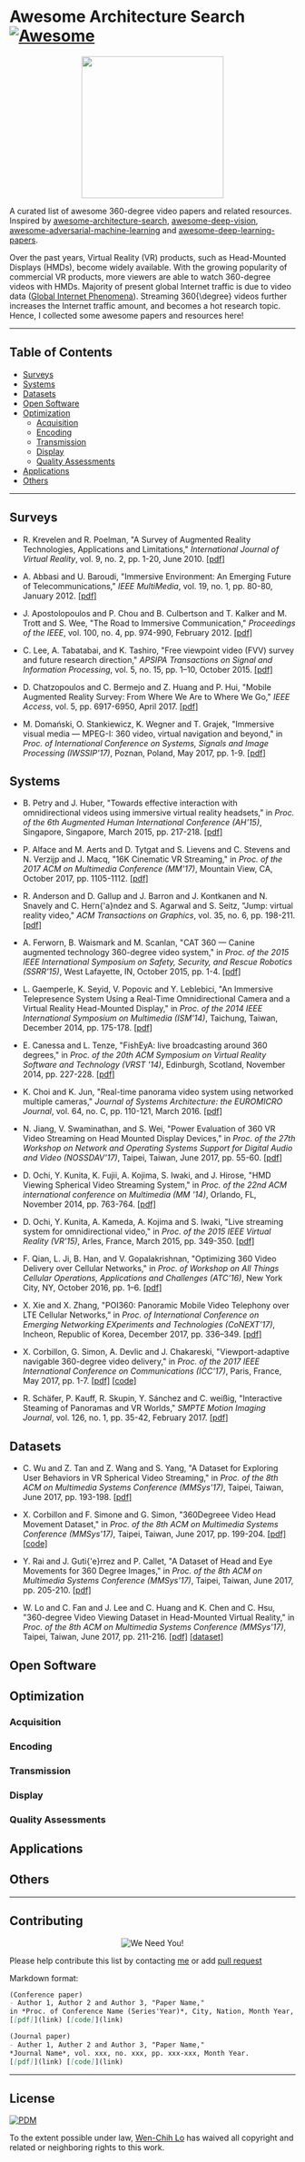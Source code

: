 # Awesome Architecture Search [![Awesome](https://awesome.re/badge.svg)](https://awesome.re)
<p align="center">
<img width="250" src="https://camo.githubusercontent.com/1131548cf666e1150ebd2a52f44776d539f06324/68747470733a2f2f63646e2e7261776769742e636f6d2f73696e647265736f726875732f617765736f6d652f6d61737465722f6d656469612f6c6f676f2e737667" "Awesome!">
</p>

  A curated list of awesome 360-degree video papers and related resources. Inspired by [awesome-architecture-search](https://github.com/markdtw/awesome-architecture-search), [awesome-deep-vision](https://github.com/kjw0612/awesome-deep-vision), [awesome-adversarial-machine-learning](https://github.com/yenchenlin/awesome-adversarial-machine-learning) and [awesome-deep-learning-papers](https://github.com/terryum/awesome-deep-learning-papers).

Over the past years, Virtual Reality (VR) products, such as Head-Mounted Displays (HMDs), become widely available. 
With the growing popularity of commercial VR products, more viewers are able to watch 360-degree videos with HMDs.
Majority of present global Internet traffic is due to video data ([Global Internet Phenomena](https://www.sandvine.com/trends/global-internet-phenomena/)). 
Streaming 360{\degree} videos further increases the Internet traffic amount, and becomes a hot research topic.
Hence, I collected some awesome papers and resources here!

----

## Table of Contents
- [Surveys](#surveys)
- [Systems](#systems)
- [Datasets](#datasets)
- [Open Software](#open-software)
- [Optimization](#optimization)
    - [Acquisition](#acquisition)
    - [Encoding](#encoding)
    - [Transmission](#transmission)
    - [Display](#display)
    - [Quality Assessments](#quality-assessments)
- [Applications](#applications)
- [Others](#others)

----

## Surveys
- R. Krevelen and R. Poelman, "A Survey of Augmented Reality Technologies, Applications and Limitations,"
*International Journal of Virtual Reality*, vol. 9, no. 2, pp. 1-20, June 2010.
[[pdf]](https://www.researchgate.net/publication/279867852_A_Survey_of_Augmented_Reality_Technologies_Applications_and_Limitations)

- A. Abbasi and U. Baroudi, "Immersive Environment: An Emerging Future of Telecommunications," 
*IEEE MultiMedia*, vol. 19, no. 1, pp. 80-80, January 2012.
[[pdf]](https://ieeexplore.ieee.org/document/6138575/)

- J. Apostolopoulos and P. Chou and B. Culbertson and T. Kalker and M. Trott and S. Wee, "The Road to Immersive Communication,"
*Proceedings of the IEEE*, vol. 100, no. 4, pp. 974-990, February 2012.
[[pdf]](https://ieeexplore.ieee.org/document/6153337/)

- C. Lee, A. Tabatabai, and K. Tashiro, "Free viewpoint video (FVV) survey and future research direction," 
*APSIPA Transactions on Signal and Information Processing*, vol. 5, no. 15, pp. 1–10, October 2015.
[[pdf]](https://www.cambridge.org/core/journals/apsipa-transactions-on-signal-and-information-processing/article/free-viewpoint-video-fvv-survey-and-future-research-direction/0E5F6708FD61193F78CF2BD3D6A58024)

- D. Chatzopoulos and C. Bermejo and Z. Huang and P. Hui, "Mobile Augmented Reality Survey: From Where We Are to Where We Go,"
*IEEE Access*, vol. 5, pp. 6917-6950, April 2017.
[[pdf]](https://ieeexplore.ieee.org/document/7912316/)

- M. Domański, O. Stankiewicz, K. Wegner and T. Grajek, "Immersive visual media — MPEG-I: 360 video, virtual navigation and beyond," 
in *Proc. of International Conference on Systems, Signals and Image Processing (IWSSIP'17)*, Poznan, Poland, May 2017, pp. 1-9.
[[pdf]](https://ieeexplore.ieee.org/document/7965623/)


## Systems
- B. Petry and J. Huber, "Towards effective interaction with omnidirectional videos using immersive virtual reality headsets,"
in *Proc. of the 6th Augmented Human International Conference (AH'15)*, Singapore, Singapore, March 2015, pp. 217-218.
[[pdf]](https://dl.acm.org/citation.cfm?id=2735785)

- P. Alface and M. Aerts and D. Tytgat and S. Lievens and C. Stevens and N. Verzijp and J. Macq, "16K Cinematic VR Streaming,"
in *Proc. of the 2017 ACM on Multimedia Conference (MM'17)*, Mountain View, CA, October 2017, pp. 1105-1112.
[[pdf]](https://dl.acm.org/citation.cfm?id=3123266.3123307)

- R. Anderson and D. Gallup and J. Barron and J. Kontkanen and N. Snavely and C. Hern{\'a}ndez and S. Agarwal and S. Seitz, "Jump: virtual reality video,"
*ACM Transactions on Graphics*, vol. 35, no. 6, pp. 198-211.
[[pdf]](https://dl.acm.org/citation.cfm?id=2980179.2980257)

- A. Ferworn, B. Waismark and M. Scanlan, "CAT 360 — Canine augmented technology 360-degree video system," 
in *Proc. of the 2015 IEEE International Symposium on Safety, Security, and Rescue Robotics (SSRR'15)*, West Lafayette, IN, October 2015, pp. 1-4.
[[pdf]](https://ieeexplore.ieee.org/document/7443003/)

- L. Gaemperle, K. Seyid, V. Popovic and Y. Leblebici, "An Immersive Telepresence System Using a Real-Time Omnidirectional Camera and a Virtual Reality Head-Mounted Display," 
in *Proc. of the 2014 IEEE International Symposium on Multimedia (ISM'14)*, Taichung, Taiwan, December 2014, pp. 175-178.
[[pdf]](https://ieeexplore.ieee.org/abstract/document/7033017/)

- E. Canessa and L. Tenze, "FishEyA: live broadcasting around 360 degrees,"
in *Proc. of the 20th ACM Symposium on Virtual Reality Software and Technology (VRST '14)*, Edinburgh, Scotland, November 2014, pp. 227-228.
[[pdf]](https://dl.acm.org/citation.cfm?id=2671135)

- K. Choi and K. Jun, "Real-time panorama video system using networked multiple cameras,"
*Journal of Systems Architecture: the EUROMICRO Journal*, vol. 64, no. C, pp. 110-121, March 2016.
[[pdf]](https://dl.acm.org/citation.cfm?id=2937627)

- N. Jiang, V. Swaminathan, and S. Wei, "Power Evaluation of 360 VR Video Streaming on Head Mounted Display Devices,"
in *Proc. of the 27th Workshop on Network and Operating Systems Support for Digital Audio and Video (NOSSDAV'17)*, Taipei, Taiwan, June 2017, pp. 55-60.
[[pdf]](https://dl.acm.org/citation.cfm?id=3083173)

- D. Ochi, Y. Kunita, K. Fujii, A. Kojima, S. Iwaki, and J. Hirose, "HMD Viewing Spherical Video Streaming System,"
in *Proc. of the 22nd ACM international conference on Multimedia (MM '14)*, Orlando, FL, November 2014, pp. 763-764.
[[pdf]](https://dl.acm.org/citation.cfm?id=2654870)

- D. Ochi, Y. Kunita, A. Kameda, A. Kojima and S. Iwaki, "Live streaming system for omnidirectional video," 
in *Proc. of the 2015 IEEE Virtual Reality (VR'15)*, Arles, France, March 2015, pp. 349-350.
[[pdf]](https://ieeexplore.ieee.org/document/7223439/)

- F. Qian, L. Ji, B. Han, and V. Gopalakrishnan, "Optimizing 360 Video Delivery over Cellular Networks,"
in *Proc. of Workshop on All Things Cellular Operations, Applications and Challenges (ATC’16)*, New York City, NY, October 2016, pp. 1–6.
[[pdf]](https://dl.acm.org/citation.cfm?id=2980056)

- X. Xie and X. Zhang, "POI360: Panoramic Mobile Video Telephony over LTE Cellular Networks,"
in *Proc. of International Conference on Emerging Networking EXperiments and Technologies (CoNEXT’17)*, Incheon, Republic of Korea, December 2017, pp. 336–349.
[[pdf]](https://dl.acm.org/citation.cfm?id=3143381)

- X. Corbillon, G. Simon, A. Devlic and J. Chakareski, "Viewport-adaptive navigable 360-degree video delivery," 
in *Proc. of the 2017 IEEE International Conference on Communications (ICC'17)*, Paris, France, May 2017, pp. 1-7.
[[pdf]](https://ieeexplore.ieee.org/document/7996611/) [[code]](https://github.com/xmar/optimal-set-representation-viewport-adaptive-streaming)

- R. Schäfer, P. Kauff, R. Skupin, Y. Sánchez and C. weißig, "Interactive Steaming of Panoramas and VR Worlds,"
*SMPTE Motion Imaging Journal*, vol. 126, no. 1, pp. 35-42, February 2017.
[[pdf]](https://ieeexplore.ieee.org/document/7847668/)


## Datasets

- C. Wu and Z. Tan and Z. Wang and S. Yang, "A Dataset for Exploring User Behaviors in VR Spherical Video Streaming,"
in *Proc. of the 8th ACM on Multimedia Systems Conference (MMSys'17)*, Taipei, Taiwan, June 2017, pp. 193-198.
[[pdf]](https://dl.acm.org/citation.cfm?id=3083210)

- X. Corbillon and F. Simone and G. Simon, "360Degreee Video Head Movement Dataset,"
in *Proc. of the 8th ACM on Multimedia Systems Conference (MMSys'17)*, Taipei, Taiwan, June 2017, pp. 199-204.
[[pdf]](https://dl.acm.org/citation.cfm?id=3083215) [[code]](https://github.com/xmar/360Degree_Head_Movement_Dataset)

- Y. Rai and J. Guti{\'e}rrez and P. Callet, "A Dataset of Head and Eye Movements for 360 Degree Images,"
in *Proc. of the 8th ACM on Multimedia Systems Conference (MMSys'17)*, Taipei, Taiwan, June 2017, pp. 205-210.
[[pdf]](https://dl.acm.org/citation.cfm?id=3083218)

- W. Lo and C. Fan and J. Lee and C. Huang and K. Chen and C. Hsu, "360-degree Video Viewing Dataset in Head-Mounted Virtual Reality,"
in *Proc. of the 8th ACM on Multimedia Systems Conference (MMSys'17)*, Taipei, Taiwan, June 2017, pp. 211-216.
[[pdf]](https://dl.acm.org/citation.cfm?id=3083219) [[dataset]](https://nmsl.cs.nthu.edu.tw/360video/download.html)


## Open Software


## Optimization

### Acquisition

### Encoding

### Transmission

### Display

### Quality Assessments

## Applications


## Others


----

## Contributing
<p align="center">
<img src="http://cdn1.sportngin.com/attachments/news_article/7269/5172/needyou_small.jpg" alt="We Need You!">
</p>

Please help contribute this list by contacting [me](https://briandicky.github.io/) or add [pull request](https://github.com/briandicky/awesome-360video-search/pulls)

Markdown format:
```markdown
(Conference paper)
- Author 1, Author 2 and Author 3, "Paper Name," 
in *Proc. of Conference Name (Series'Year)*, City, Nation, Month Year, pp. xxx-xxx.
[[pdf]](link) [[code]](link)
```

```markdown
(Journal paper)
- Auther 1, Auther 2 and Author 3, "Paper Name," 
*Journal Name*, vol. xxx, no. xxx, pp. xxx-xxx, Month Year. 
[[pdf]](link) [[code]](link)
```

----

## License
[![PDM](https://licensebuttons.net/p/mark/1.0/88x31.png)](https://creativecommons.org/publicdomain/zero/1.0/)

To the extent possible under law, [Wen-Chih Lo](https://briandicky.github.io/) has waived all copyright and related or neighboring rights to this work.
